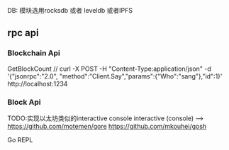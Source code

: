 DB: 模块选用rocksdb 或者 leveldb 或者IPFS

## rpc api
### Blockchain Api
GetBlockCount
// curl -X POST -H "Content-Type:application/json" -d '{"jsonrpc":"2.0", "method":"Client.Say","params":{"Who":"sang"},"id":1}' http://localhost:1234
### Block Api

TODO:实现以太坊类似的interactive console
interactive (console) --> https://github.com/motemen/gore
https://github.com/mkouhei/gosh

Go REPL
